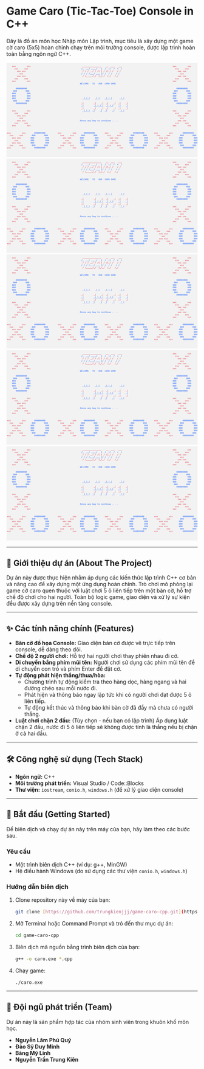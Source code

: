 # Game Caro (Tic-Tac-Toe) Console in C++

Đây là đồ án môn học Nhập môn Lập trình, mục tiêu là xây dựng một game cờ caro (5x5) hoàn chỉnh chạy trên môi trường console, được lập trình hoàn toàn bằng ngôn ngữ C++.

![Gameplay Screenshot](https://github.com/trungkienjjj/game-caro-cpp/blob/main/Screenshot%202025-07-23%20101836.png?raw=true)
![Gameplay Screenshot](https://github.com/trungkienjjj/game-caro-cpp/blob/main/Screenshot%202025-07-23%20101836.png?raw=true)
![Gameplay Screenshot](https://github.com/trungkienjjj/game-caro-cpp/blob/main/Screenshot%202025-07-23%20101836.png?raw=true)
![Gameplay Screenshot](https://github.com/trungkienjjj/game-caro-cpp/blob/main/Screenshot%202025-07-23%20101836.png?raw=true)
![Gameplay Screenshot](https://github.com/trungkienjjj/game-caro-cpp/blob/main/Screenshot%202025-07-23%20101836.png?raw=true)

---

## 📜 Giới thiệu dự án (About The Project)

Dự án này được thực hiện nhằm áp dụng các kiến thức lập trình C++ cơ bản và nâng cao để xây dựng một ứng dụng hoàn chỉnh. Trò chơi mô phỏng lại game cờ caro quen thuộc với luật chơi 5 ô liên tiếp trên một bàn cờ, hỗ trợ chế độ chơi cho hai người. Toàn bộ logic game, giao diện và xử lý sự kiện đều được xây dựng trên nền tảng console.

---

## ✨ Các tính năng chính (Features)

* **Bàn cờ đồ họa Console:** Giao diện bàn cờ được vẽ trực tiếp trên console, dễ dàng theo dõi.
* **Chế độ 2 người chơi:** Hỗ trợ hai người chơi thay phiên nhau đi cờ.
* **Di chuyển bằng phím mũi tên:** Người chơi sử dụng các phím mũi tên để di chuyển con trỏ và phím Enter để đặt cờ.
* **Tự động phát hiện thắng/thua/hòa:**
    * Chương trình tự động kiểm tra theo hàng dọc, hàng ngang và hai đường chéo sau mỗi nước đi.
    * Phát hiện và thông báo ngay lập tức khi có người chơi đạt được 5 ô liên tiếp.
    * Tự động kết thúc và thông báo khi bàn cờ đã đầy mà chưa có người thắng.
* **Luật chơi chặn 2 đầu:** (Tùy chọn - nếu bạn có lập trình) Áp dụng luật chặn 2 đầu, nước đi 5 ô liên tiếp sẽ không được tính là thắng nếu bị chặn ở cả hai đầu.

---

## 🛠️ Công nghệ sử dụng (Tech Stack)

* **Ngôn ngữ:** C++
* **Môi trường phát triển:** Visual Studio / Code::Blocks
* **Thư viện:** `iostream`, `conio.h`, `windows.h` (để xử lý giao diện console)

---

## 🚀 Bắt đầu (Getting Started)

Để biên dịch và chạy dự án này trên máy của bạn, hãy làm theo các bước sau.

### Yêu cầu
* Một trình biên dịch C++ (ví dụ: g++, MinGW)
* Hệ điều hành Windows (do sử dụng các thư viện `conio.h`, `windows.h`)

### Hướng dẫn biên dịch
1.  Clone repository này về máy của bạn:
    ```sh
    git clone [https://github.com/trungkienjjj/game-caro-cpp.git](https://github.com/trungkienjjj/game-caro-cpp.git)
    ```
2.  Mở Terminal hoặc Command Prompt và trỏ đến thư mục dự án:
    ```sh
    cd game-caro-cpp
    ```
3.  Biên dịch mã nguồn bằng trình biên dịch của bạn:
    ```sh
    g++ -o caro.exe *.cpp
    ```
4.  Chạy game:
    ```sh
    ./caro.exe
    ```

---

## 👥 Đội ngũ phát triển (Team)
Dự án này là sản phẩm hợp tác của nhóm sinh viên trong khuôn khổ môn học.
* **Nguyễn Lâm Phú Quý**
* **Đào Sỹ Duy Minh**
* **Bàng Mỹ Linh**
* **Nguyễn Trần Trung Kiên**
